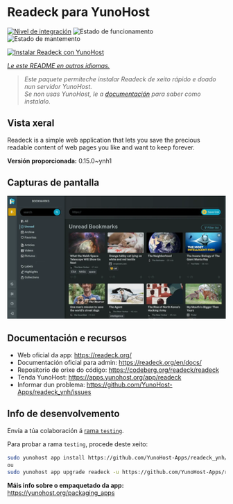 <!--
NOTA: Este README foi creado automáticamente por <https://github.com/YunoHost/apps/tree/master/tools/readme_generator>
NON debe editarse manualmente.
-->

# Readeck para YunoHost

[![Nivel de integración](https://dash.yunohost.org/integration/readeck.svg)](https://ci-apps.yunohost.org/ci/apps/readeck/) ![Estado de funcionamento](https://ci-apps.yunohost.org/ci/badges/readeck.status.svg) ![Estado de mantemento](https://ci-apps.yunohost.org/ci/badges/readeck.maintain.svg)

[![Instalar Readeck con YunoHost](https://install-app.yunohost.org/install-with-yunohost.svg)](https://install-app.yunohost.org/?app=readeck)

*[Le este README en outros idiomas.](./ALL_README.md)*

> *Este paquete permíteche instalar Readeck de xeito rápido e doado nun servidor YunoHost.*  
> *Se non usas YunoHost, le a [documentación](https://yunohost.org/install) para saber como instalalo.*

## Vista xeral

Readeck is a simple web application that lets you save the precious readable content of web pages you like and want to keep forever.

**Versión proporcionada:** 0.15.0~ynh1

## Capturas de pantalla

![Captura de pantalla de Readeck](./doc/screenshots/dark.webp)

## Documentación e recursos

- Web oficial da app: <https://readeck.org/>
- Documentación oficial para admin: <https://readeck.org/en/docs/>
- Repositorio de orixe do código: <https://codeberg.org/readeck/readeck>
- Tenda YunoHost: <https://apps.yunohost.org/app/readeck>
- Informar dun problema: <https://github.com/YunoHost-Apps/readeck_ynh/issues>

## Info de desenvolvemento

Envía a túa colaboración á [rama `testing`](https://github.com/YunoHost-Apps/readeck_ynh/tree/testing).

Para probar a rama `testing`, procede deste xeito:

```bash
sudo yunohost app install https://github.com/YunoHost-Apps/readeck_ynh/tree/testing --debug
ou
sudo yunohost app upgrade readeck -u https://github.com/YunoHost-Apps/readeck_ynh/tree/testing --debug
```

**Máis info sobre o empaquetado da app:** <https://yunohost.org/packaging_apps>
